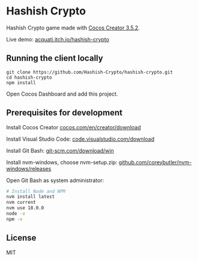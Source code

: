 # Hashish Crypto

Hashish Crypto game made with [Cocos Creator 3.5.2](https://www.cocos.com/en/creator).

Live demo: [acquati.itch.io/hashish-crypto](https://acquati.itch.io/hashish-crypto)

## Running the client locally

```
git clone https://github.com/Hashish-Crypto/hashish-crypto.git
cd hashish-crypto
npm install
```

Open Cocos Dashboard and add this project.

## Prerequisites for development

Install Cocos Creator [cocos.com/en/creator/download](https://www.cocos.com/en/creator/download)

Install Visual Studio Code: [code.visualstudio.com/download](https://code.visualstudio.com/download)

Install Git Bash: [git-scm.com/download/win](https://git-scm.com/download/win)

Install nvm-windows, choose nvm-setup.zip:
[github.com/coreybutler/nvm-windows/releases](https://github.com/coreybutler/nvm-windows/releases)

Open Git Bash as system administrator:

```bash
# Install Node and NPM
nvm install latest
nvm current
nvm use 18.0.0
node -v
npm -v
```

## License

MIT
